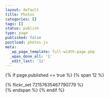 ```yaml
---
layout: default
title: Photos
categories: []
tags: []
status: publish
type: page
published: false
postload: photos.js
meta:
  _wp_page_template: full-width-page.php
  _wpas_done_all: '1'
  _edit_last: '12'
---
```

<style>
.gallery img {
	width: 240px;
}
</style>
{% if page.published == true %}
{% span 12 %}
<div class="text-center" style="width:100%">
{% flickr_set 72157635467790779 %}
</div>
{% endspan %}
{% endif %}
